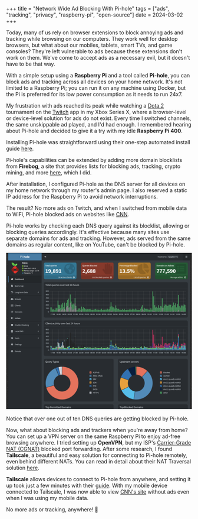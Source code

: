 +++
title = "Network Wide Ad Blocking With Pi-hole"
tags = ["ads", "tracking", "privacy", "raspberry-pi", "open-source"]
date = 2024-03-02
+++

Today, many of us rely on browser extensions to block annoying ads and tracking while browsing on our computers. They work well for desktop browsers, but what about our mobiles, tablets, smart TVs, and game consoles? They're left vulnerable to ads because these extensions don't work on them. We've come to accept ads as a necessary evil, but it doesn't have to be that way.

With a simple setup using a **Raspberry Pi** and a tool called **Pi-hole**, you can block ads and tracking across all devices on your home network. It's not limited to a Raspberry Pi; you can run it on any machine using Docker, but the Pi is preferred for its low power consumption as it needs to run 24x7.

My frustration with ads reached its peak while watching a [Dota 2](https://www.dota2.com/home) tournament on the [Twitch](https://twitch.tv) app in my Xbox Series X, where a browser-level or device-level solution for ads do not exist. Every time I switched channels, the same unskippable ad played, and I'd had enough. I remembered hearing about Pi-hole and decided to give it a try with my idle **Raspberry Pi 400**.

Installing Pi-hole was straightforward using their one-step automated install guide [here](https://docs.pi-hole.net/main/basic-install/).

Pi-hole's capabilities can be extended by adding more domain blocklists from **Firebog**, a site that provides lists for blocking ads, tracking, crypto mining, and more [here](https://firebog.net/), which I did.

After installation, I configured Pi-hole as the DNS server for all devices on my home network through my router's admin page. I also reserved a static IP address for the Raspberry Pi to avoid network interruptions.

The result? No more ads on Twitch, and when I switched from mobile data to WiFi, Pi-hole blocked ads on websites like [CNN](https://cnn.com).

Pi-hole works by checking each DNS query against its blocklist, allowing or blocking queries accordingly. It's effective because many sites use separate domains for ads and tracking. However, ads served from the same domains as regular content, like on YouTube, can't be blocked by Pi-hole.

![{Pi-hole Dashboard}](https://github.com/roopeshvs/roopeshvs.github.io/blob/main/static/images/pi-hole-dashboard.png?raw=true)

Notice that over one out of ten DNS queries are getting blocked by Pi-hole.

Now, what about blocking ads and trackers when you're away from home? You can set up a VPN server on the same Raspberry Pi to enjoy ad-free browsing anywhere. I tried setting up **OpenVPN**, but my ISP's [Carrier-Grade NAT (CGNAT)](https://en.wikipedia.org/wiki/Carrier-grade_NAT) blocked port forwarding. After some research, I found **Tailscale**, a beautiful and easy solution for connecting to Pi-hole remotely, even behind different NATs. You can read in detail about their NAT Traversal solution [here](https://tailscale.com/blog/how-nat-traversal-works).

**Tailscale** allows devices to connect to Pi-hole from anywhere, and setting it up took just a few minutes with their [guide](https://tailscale.com/kb/1114/pi-hole). With my mobile device connected to Tailscale, I was now able to view [CNN's site](https://cnn.com) without ads even when I was using my mobile data.

No more ads or tracking, anywhere! 🎉
